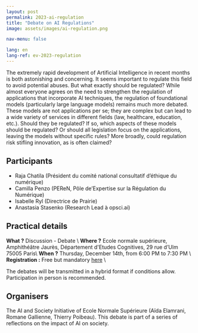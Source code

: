 ```yaml
---
layout: post
permalink: 2023-ai-regulation
title: "Debate on AI Regulations"
image: assets/images/ai-regulation.png

nav-menu: false

lang: en
lang-ref: ev-2023-regulation
---
```


The extremely rapid development of Artificial Intelligence in recent months is both astonishing and concerning. It seems important to regulate this field to avoid potential abuses. But what exactly should be regulated? While almost everyone agrees on the need to strengthen the regulation of applications that incorporate AI techniques, the regulation of foundational models (particularly large language models) remains much more debated. These models are not applications per se; they are complex but can lead to a wide variety of services in different fields (law, healthcare, education, etc.). Should they be regulated? If so, which aspects of these models should be regulated? Or should all legislation focus on the applications, leaving the models without specific rules? More broadly, could regulation risk stifling innovation, as is often claimed?

## Participants
<ul>
<li> Raja Chatila (Président du comité national consultatif d’éthique du numérique)</li>
<li> Camilla Penzo (PEReN, Pôle de’Expertise sur la Régulation du Numérique) </li>
<li> Isabelle Ryl (Directrice de Prairie) </li>
<li> Anastasia Stasenko (Research Lead à opsci.ai) </li>
</ul>

## Practical details
**What ?** Discussion - Debate \\
**Where ?** Ecole normale supérieure, Amphithéâtre Jaurès, Département d'Etudes Cognitives, 29 rue d’Ulm 75005 Paris\\
**When ?** Thursday, December 14th, from 6:00 PM to 7:30 PM \\
**Registration :** Free but mandatory [here](https://framaforms.org/participation-au-seminaire-de-debat-sur-la-regulation-de-lia-1701651775) \\

The debates will be transmitted in a hybrid format if conditions allow. Participation in person is recommended.

## Organisers
The AI and Society Initiative of Ecole Normale Supérieure (Aïda Elamrani, Romane Gallienne, Thierry Poibeau). This debate is part of a series of reflections on the impact of AI on society. 







